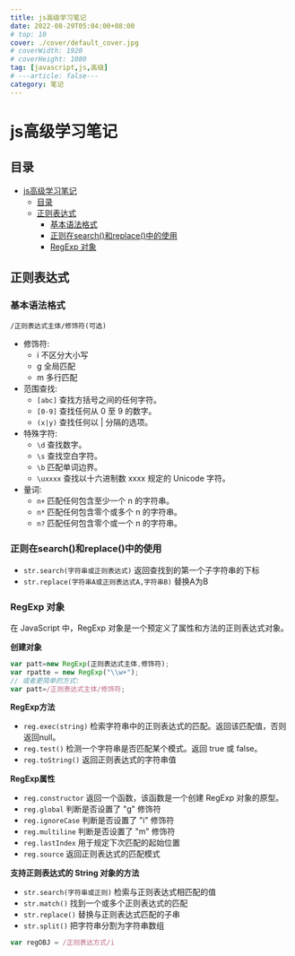 ```yaml
---
title: js高级学习笔记
date: 2022-08-29T05:04:00+08:00
# top: 10
cover: ./cover/default_cover.jpg
# coverWidth: 1920
# coverHeight: 1080
tag: [javascript,js,高级]
# ---article: false---
category: 笔记
---
```



# js高级学习笔记

## 目录

- [js高级学习笔记](#js高级学习笔记)
  - [目录](#目录)
  - [正则表达式](#正则表达式)
    - [基本语法格式](#基本语法格式)
    - [正则在search()和replace()中的使用](#正则在search和replace中的使用)
    - [RegExp 对象](#regexp-对象)

<!-- ## ES6模块化规范
**早期社区版的模块化解决方案**
* AMD CMD 用于浏览器的模块化规范
* commonJS 用于服务端的模块化规范

**当前ES6模块化规范**
* 官方的模块化规范
* 前端和后端共同的模块化规范 -->

## 正则表达式

### 基本语法格式

`/正则表达式主体/修饰符(可选)`

- 修饰符:
  - i 不区分大小写
  - g 全局匹配
  - m 多行匹配
- 范围查找:
  - `[abc]` 查找方括号之间的任何字符。
  - `[0-9]` 查找任何从 0 至 9 的数字。
  - `(x|y)` 查找任何以 | 分隔的选项。
- 特殊字符:
  - `\d`     查找数字。
  - `\s`     查找空白字符。
  - `\b`     匹配单词边界。
  - `\uxxxx` 查找以十六进制数 xxxx 规定的 Unicode 字符。
- 量词:
  - `n+` 匹配任何包含至少一个 n 的字符串。
  - `n*` 匹配任何包含零个或多个 n 的字符串。
  - `n?` 匹配任何包含零个或一个 n 的字符串。

### 正则在search()和replace()中的使用

- `str.search(字符串或正则表达式)` 返回查找到的第一个子字符串的下标
- `str.replace(字符串A或正则表达式A,字符串B)` 替换A为B

### RegExp 对象

在 JavaScript 中，RegExp 对象是一个预定义了属性和方法的正则表达式对象。

**创建对象**

```js
var patt=new RegExp(正则表达式主体,修饰符);
var rpatte = new RegExp("\\w+");
// 或者更简单的方式:
var patt=/正则表达式主体/修饰符;
```

**RegExp方法**

- `reg.exec(string)`    检索字符串中的正则表达式的匹配。返回该匹配值，否则返回null。
- `reg.test()`    检测一个字符串是否匹配某个模式。返回 true 或 false。
- `reg.toString()`    返回正则表达式的字符串值

**RegExp属性**

- `reg.constructor` 返回一个函数，该函数是一个创建 RegExp 对象的原型。
- `reg.global`  判断是否设置了 "g" 修饰符
- `reg.ignoreCase`  判断是否设置了 "i" 修饰符
- `reg.multiline`   判断是否设置了 "m" 修饰符
- `reg.lastIndex`   用于规定下次匹配的起始位置
- `reg.source`  返回正则表达式的匹配模式

**支持正则表达式的 String 对象的方法**

- `str.search(字符串或正则)` 检索与正则表达式相匹配的值
- `str.match()` 找到一个或多个正则表达式的匹配
- `str.replace()` 替换与正则表达式匹配的子串
- `str.split()` 把字符串分割为字符串数组

```js
var regOBJ = /正则表达方式/i
```
